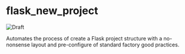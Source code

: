 # flask_new_project

![Draft](draft.png)

Automates the process of create a Flask project structure with a no-nonsense layout and pre-configure of standard factory good practices.
